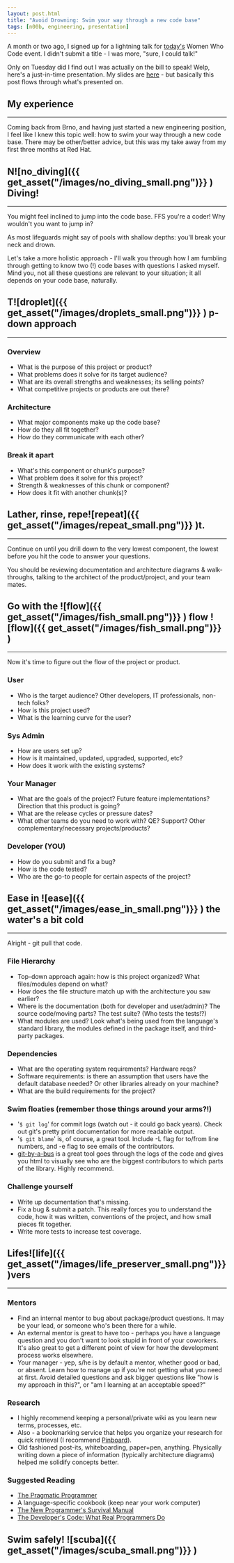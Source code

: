 ```yaml
---
layout: post.html
title: "Avoid Drowning: Swim your way through a new code base"
tags: [n00b, engineering, presentation]
---
```

A month or two ago, I signed up for a lightning talk for [today's][wwc] Women Who Code event. I didn't submit a title - I was more, "sure, I could talk!"

Only on Tuesday did I find out I was actually on the bill to speak! Welp, here's a just-in-time presentation. My slides are [here][slides] - but basically this post flows through what's presented on.

## My experience
---
Coming back from Brno, and having just started a new engineering position, I feel like I knew this topic well: how to swim your way through a new code base. There may be other/better advice, but this was my take away from my first three months at Red Hat.


## N![no_diving]({{ get_asset("/images/no_diving_small.png")}} )  Diving!
---
You might feel inclined to jump into the code base. FFS you're a coder! Why wouldn't you want to jump in?

As most lifeguards might say of pools with shallow depths: you'll break your neck and drown.

Let's take a more holistic approach - I'll walk you through how I am fumbling through getting to know two (!) code bases with questions I asked myself. Mind you, not all these questions are relevant to your situation; it all depends on your code base, naturally.


## T![droplet]({{ get_asset("/images/droplets_small.png")}} )  p-down approach
---
### Overview
- What is the purpose of this project or product?
- What problems does it solve for its target audience?
- What are its overall strengths and weaknesses; its selling points?
- What competitive projects or products are out there?


### Architecture
- What major components make up the code base?
- How do they all fit together?
- How do they communicate with each other?


### Break it apart
- What's this component or chunk's purpose?
- What problem does it solve for this project?
- Strength & weaknesses of this chunk or component?
- How does it fit with another chunk(s)?


## Lather, rinse, repe![repeat]({{ get_asset("/images/repeat_small.png")}} )t.
---
Continue on until you drill down to the very lowest component, the lowest before you hit the code to answer your questions.

You should be reviewing documentation and architecture diagrams & walk-throughs, talking to the architect of the product/project, and your team mates.


## Go with the ![flow]({{ get_asset("/images/fish_small.png")}} ) flow ![flow]({{ get_asset("/images/fish_small.png")}} )
---
Now it's time to figure out the flow of the project or product.

### User
- Who is the target audience? Other developers, IT professionals, non-tech folks?
- How is this project used?
- What is the learning curve for the user?

### Sys Admin
- How are users set up?
- How is it maintained, updated, upgraded, supported, etc?
- How does it work with the existing systems?

### Your Manager
- What are the goals of the project? Future feature implementations? Direction that this product is going?
- What are the release cycles or pressure dates?
- What other teams do you need to work with? QE? Support? Other complementary/necessary projects/products?

### Developer (YOU)
- How do you submit and fix a bug?
- How is the code tested?
- Who are the go-to people for certain aspects of the project?


## Ease in  ![ease]({{ get_asset("/images/ease_in_small.png")}} )  the water's a bit cold
---
Alright - git pull that code.

### File Hierarchy
* Top-down approach again: how is this project organized? What files/modules depend on what? 
* How does the file structure match up with the architecture you saw earlier?
* Where is the documentation (both for developer and user/admin)? The source code/moving parts? The test suite? (Who tests the tests!?)
* What modules are used? Look what's being used from the language's standard library, the modules defined in the package itself, and third-party packages.


### Dependencies
* What are the operating system requirements? Hardware reqs?
* Software requirements: is there an assumption that users have the default database needed? Or other libraries already on your machine?
* What are the build requirements for the project?


### Swim floaties (remember those things around your arms?!)
* '`$ git log`'  for commit logs (watch out - it could go back years). Check out git's pretty print documentation for more readable output.
* '`$ git blame`' is, of course, a great tool. Include -L flag for to/from line numbers, and -e flag to see emails of the contributors.
* [git-by-a-bus][git] is a great tool goes through the logs of the code and gives you html to visually see who are the biggest contributors to which parts of the library. Highly recommend.


### Challenge yourself
* Write up documentation that's missing.
* Fix a bug & submit a patch. This really forces you to understand the code, how it was written, conventions of the project, and how small pieces fit together.
* Write more tests to increase test coverage.


## Lifes![life]({{ get_asset("/images/life_preserver_small.png")}} )vers
---
### Mentors
* Find an internal mentor to bug about package/product questions. It may be your lead, or someone who's been there for a while.
* An external mentor is great to have too - perhaps you have a language question and you don't want to look stupid in front of your coworkers.  It's also great to get a different point of view for how the development process works elsewhere.
* Your manager - yep, s/he is by default a mentor, whether good or bad, or absent. Learn how to manage up if you're not getting what you need at first. Avoid detailed questions and ask bigger questions like "how is my approach in this?", or "am I learning at an acceptable speed?"


### Research
* I highly recommend keeping a personal/private wiki as you learn new terms, processes, etc.
* Also - a bookmarking service that helps you organize your research for quick retrieval (I recommend [Pinboard][Pinboard]).
* Old fashioned post-its, whiteboarding, paper+pen, anything. Physically writing down a piece of information (typically architecture diagrams) helped me solidify concepts better.


### Suggested Reading

* [The Pragmatic Programmer][Prag]
* A language-specific cookbook (keep near your work computer)
* [The New Programmer's Survival Manual][Manual]
* [The Developer's Code: What Real Programmers Do][Code]



## Swim safely! ![scuba]({{ get_asset("/images/scuba_small.png")}} )

<br />

[wwc]: http://www.meetup.com/Women-Who-Code-SF/events/93965402/ "WWC Lightning Talk Event"
[slides]: http://www.slideshare.net/roguelynn/avoid-drowning
[git]: http://dev.hubspot.com/blog/bid/57694/Git-by-a-Bus "Git By a bus"
[pinboard]: http://pinboard.in "Pinboard"
[Prag]: http://pragprog.com/book/tpp/the-pragmatic-programmer "The Pragmatic Programmer"
[Manual]: http://pragprog.com/book/jcdeg/new-programmer-s-survival-manual "New Programmer's Survival Manual"
[Code]: http://pragprog.com/book/kcdc/the-developer-s-code "Developer's Code"